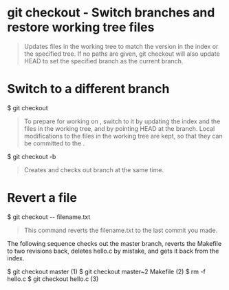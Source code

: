 # git checkout - Switch branches and restore working tree files

> Updates files in the working tree to match the version in the index or
> the specified tree. If no paths are given, git checkout will also update
> HEAD to set the specified branch as the current branch.

# Switch to a different branch

  $ git checkout <branch>

> To prepare for working on <branch>, switch to it by updating the index and 
> the files in the working tree, and by pointing HEAD at the branch.
> Local modifications to the files in the working tree are kept, 
> so that they can be committed to the <branch>.

  $ git checkout -b <branch>

> Creates and checks out branch at the same time.

# Revert a file

  $ git checkout -- filename.txt

> This command reverts the filename.txt to the last commit you made.


The following sequence checks out the master branch, reverts the
           Makefile to two revisions back, deletes hello.c by mistake, and gets
           it back from the index.

  $ git checkout master             (1)
  $ git checkout master~2 Makefile  (2)
  $ rm -f hello.c
  $ git checkout hello.c            (3)
 
